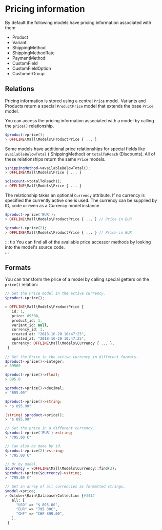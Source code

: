 # Pricing information

By default the following models have pricing information associated with them:

* Product
* Variant
* ShippingMethod
* ShippingMethodRate
* PaymentMethod
* CustomField
* CustomFieldOption
* CustomerGroup


## Relations

Pricing information is stored using a central `Price` model.
Variants and Products return a special `ProductPrice` model that
extends the base `Price` model.

You can access the pricing information associated with a model by calling the `price()` relationship.

```php
$product->price();
> OFFLINE\Mall\Models\ProductPrice { ... }
```

Some models have additional price relationships for special fields like `availableBelowTotal` ( 
ShippingMethod) or `totalToReach` (Discounts). All of these relationships return the same `Price` models.
 
```php
$shippingMethod->availableBelowTotal();
> OFFLINE\Mall\Models\Price { ... }

$discount->totalToReach();
> OFFLINE\Mall\Models\Price { ... }
```

The relationship takes an optional `Currency` attribute. If no currency is specified the currently active one is used.
The currency can be supplied by ID, code or even as a Currency model instance. 

```php
$product->price('EUR');
> OFFLINE\Mall\Models\ProductPrice { ... } // Price in EUR

$product->price(2);
> OFFLINE\Mall\Models\ProductPrice { ... } // Price in EUR
```


::: tip
You can find all of the available price accessor methods by looking into the model's source code.  
:::

## Formats

You can transform the price of a model by calling special getters on the `price()` relation:

```php
// Get the Price model in the active currency.
$product->price();

> OFFLINE\Mall\Models\ProductPrice {
   id: 1,
   price: 89500,
   product_id: 1,
   variant_id: null,
   currency_id: 1,
   created_at: "2018-10-20 10:47:25",
   updated_at: "2018-10-20 10:47:25",
   currency: OFFLINE\Mall\Models\Currency { ... },
 }
 
// Get the Price in the active currency in different formats.
$product->price()->integer;
> 89500

$product->price()->float;
> 895.0

$product->price()->decimal;
> "895.00"

$product->price()->string;
> "$ 895.00"

(string) $product->price();
> "$ 895.00"

// Get the price in a different currency.
$product->price('EUR')->string;
> "795.00 €"

// Can also be done by id.
$product->price(2)->string;
> "795.00 €"

// Or by model.
$currency = \OFFLINE\Mall\Models\Currency::find(2);
$product->price($currency)->string;
> "795.00 €"

// Get an array of all currencies as formatted strings.
$model->price;
> October\Rain\Database\Collection {#3412
   all: [
     "USD" => "$ 895.00",
     "EUR" => "795 00€",
     "CHF" => "CHF 899.00",
   ],
 }
```